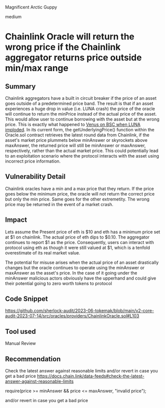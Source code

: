 Magnificent Arctic Guppy

medium

# Chainlink Oracle will return the wrong price if the Chainlink aggregator returns price outside min/max range
## Summary
Chainlink aggregators have a built in circuit breaker if the price of an asset goes outside of a predetermined price band. The result is that if an asset experiences a huge drop in value (i.e. LUNA crash) the price of the oracle will continue to return the minPrice instead of the actual price of the asset. This would allow user to continue borrowing with the asset but at the wrong price. This is exactly what happened to [Venus on BSC when LUNA imploded](https://rekt.news/venus-blizz-rekt/). In its current form, the getUnderlyingPrice() function within the Oracle.sol contract retrieves the latest round data from Chainlink, if the asset's market price plummets below minAnswer or skyrockets above maxAnswer, the returned price will still be minAnswer or maxAnswer, respectively, rather than the actual market price. This could potentially lead to an exploitation scenario where the protocol interacts with the asset using incorrect price information.

## Vulnerability Detail
Chainlink oracles have a min and a max price that they return. If the price goes below the minimum price, the oracle will not return the correct price but only the min price. Same goes for the other extremetity.
The wrong price may be returned in the event of a market crash.

## Impact
Lets assume the Present price of eth is $10 and eth has a minimum price set at $1 on chainlink. The actual price of eth dips to $0.10. The aggregator continues to report $1 as the price. Consequently, users can interact with protocol using eth as though it were still valued at $1, which is a tenfold overestimate of its real market value.

The potential for misuse arises when the actual price of an asset drastically changes but the oracle continues to operate using the minAnswer or maxAnswer as the asset's price. In the case of it going under the minAnswer malicious actors obviously have the upperhand and could give their potential going to zero worth tokens to protocol

## Code Snippet
https://github.com/sherlock-audit/2023-06-tokemak/blob/main/v2-core-audit-2023-07-14/src/oracles/providers/ChainlinkOracle.sol#L103

## Tool used
Manual Review

## Recommendation
Check the latest answer against reasonable limits and/or revert in case you get a bad price
https://docs.chain.link/data-feeds#check-the-latest-answer-against-reasonable-limits

require(price >= minAnswer && price <= maxAnswer, "invalid price");

and/or revert in case you get a bad price